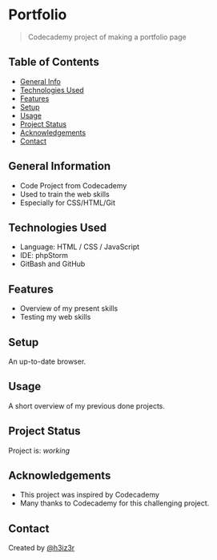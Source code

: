 # Portfolio
> Codecademy project of making a portfolio page

## Table of Contents
* [General Info](#general-information)
* [Technologies Used](#technologies-used)
* [Features](#features)
* [Setup](#setup)
* [Usage](#usage)
* [Project Status](#project-status)
* [Acknowledgements](#acknowledgements)
* [Contact](#contact)
<!-- 4. * [Screenshots](#screenshots)-->
<!-- 8. *  [Room for Improvement](#room-for-improvement)-->
<!-- * [License](#license) -->


## General Information
- Code Project from Codecademy
- Used to train the web skills
- Especially for CSS/HTML/Git

## Technologies Used
- Language: HTML / CSS / JavaScript
- IDE: phpStorm
- GitBash and GitHub


## Features
- Overview of my present skills
- Testing my web skills

<!--## Screenshots
- -
-->

## Setup
An up-to-date browser.

## Usage
A short overview of my previous done projects.

## Project Status
Project is: _working_


<!--## Room for Improvement
Include areas you believe need improvement / could be improved. Also add TODOs for future development.

Room for improvement:
- Improvement to be done 1
- Improvement to be done 2

To do:
- Feature to be added 1
- Feature to be added 2
-->

## Acknowledgements
- This project was inspired by Codecademy
- Many thanks to Codecademy for this challenging project.


## Contact
Created by [@h3iz3r](https://github.com/h3iz3r)


<!-- Optional -->
<!-- ## License -->
<!-- This project is open source and available under the [... License](). -->

<!-- You don't have to include all sections - just the one's relevant to your project -->
